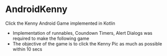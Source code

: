 # AndroidKenny
Click the Kenny Android Game implemented in Kotlin

* Implementation of runnables, Coundown Timers, Alert Dialogs was required to make the following game 
* The objective of the game is to click the Kenny Pic as much as possible within 10 secs

